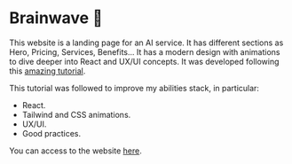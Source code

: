 # Brainwave 🧠

This website is a landing page for an AI service. It has different sections as Hero, Pricing, Services, Benefits... It has a modern design with animations to dive deeper into React and UX/UI concepts. It was developed following this [amazing tutorial](https://youtu.be/B91wc5dCEBA?si=zbCjvqE2ITUI5zNM).

This tutorial was followed to improve my abilities stack, in particular:
- React.
- Tailwind and CSS animations.
- UX/UI.
- Good practices.

You can access to the website [here](https://youtu.be/B91wc5dCEBA?si=zbCjvqE2ITUI5zNM).
